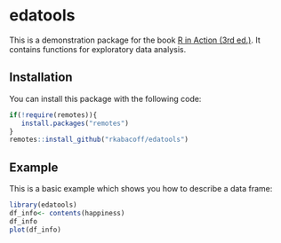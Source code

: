 
# edatools

<!-- badges: start -->
<!-- badges: end -->

This is a demonstration package for the book [R in Action (3rd ed.)](https://www.manning.com/books/r-in-action-third-edition).
It contains functions for exploratory data analysis.

## Installation

You can install this package with the following code:

``` r
if(!require(remotes)){
   install.packages("remotes")
}
remotes::install_github("rkabacoff/edatools")
```

## Example

This is a basic example which shows you how to describe a data frame:

``` r
library(edatools)
df_info<- contents(happiness)
df_info
plot(df_info)
```

